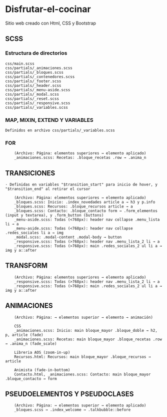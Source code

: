 # Disfrutar-el-cocinar
Sitio web creado con Html, CSS y Bootstrap


## SCSS


### Estructura de directorios

    css/main.scss
    css/partials/_animaciones.scss
    css/partials/_bloques.scss
    css/partials/_contenedores.scss
    css/partials/_footer.scss
    css/partials/_header.scss
    css/partials/_menu-aside.scss
    css/partials/_modal.scss
    css/partials/_reset.scss
    css/partials/_responsive.scss
    css/partials/_variables.scss


### MAP, MIXIN, EXTEND Y VARIABLES
    
    Definidos en archivo css/partials/_variables.scss

### FOR
        (Archivo: Página: elementos superiores → elemento aplicado)
        _animaciones.scss: Recetas: .bloque_recetas .row → .anima_n 
    

## TRANSICIONES

    · Definidas en variables "$transition_start" para inicio de hover, y "$transition_end" al retirar el cursor

        (Archivo: Página: elementos superiores → elemento aplicado)
        _bloques.scss: Inicio: .index_novedades article a → h3 y p.info
        _bloques.scss: Recursos: .bloque_recursos article → a
        _bloques.scss: Contacto: .bloque_contacto form → .form_elementos (input y textarea), y .form_button (buttons)
        _menu-aside.scss: Todas (<768px): header nav collapse .menu_lista li → a
        _menu-aside.scss: Todas (<768px): header nav collapse .redes_sociales li a → img
        _modal.scss: .modal-content .modal-body → button
        _responsive.scss: Todas (>768px): header nav .menu_lista_2 li → a
        _responsive.scss: Todas (>768px): main .redes_sociales_2 ul li a → img y a::after


## TRANSFORM
        (Archivo: Página: elementos superiores → elemento aplicado)
        _responsive.scss: Todas (>768px): header nav .menu_lista_2 li → a
        _responsive.scss: Todas (>768px): main .redes_sociales_2 ul li a → img y a::after
        
        
## ANIMACIONES
        
        (Archivo: Página: → elementos superior → elemento → animación)
        
        CSS
        _animaciones.scss: Inicio: main bloque_mayor .bloque_doble → h2, p, article (fade)
        _animaciones.scss: Recetas: main bloque_mayor .bloque_recetas .row → .anima_n (fade_scale)
        
        Libreria AOS (zoom-in-up)
        Recursos.html: Recursos: main bloque_mayor .bloque_recursos → article
        
        Animista (fade-in-bottom)
        Contacto.html, _animaciones.scss: Contacto: main bloque_mayor .bloque_contacto → form

    
## PSEUDOELEMENTOS Y PSEUDOCLASES
        (Archivo: Página: → elementos superior → elemento aplicado)
        _bloques.scss → .index_welcome → .talkbubble::before



